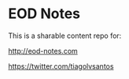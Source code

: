 # EOD Notes 
This is a sharable content repo for:

http://eod-notes.com

https://twitter.com/tiagolvsantos
